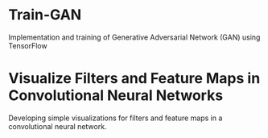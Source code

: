 # Train-GAN
Implementation and training of Generative Adversarial Network (GAN) using TensorFlow

# Visualize Filters and Feature Maps in Convolutional Neural Networks
Developing simple visualizations for filters and feature maps in a convolutional neural network.
